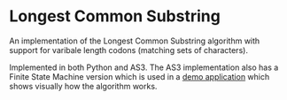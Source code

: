 # Longest Common Substring #

An implementation of the Longest Common Substring algorithm with support for varibale length codons (matching sets of characters).

Implemented in both Python and AS3. The AS3 implementation also has a Finite State Machine version which is used in a [demo application](http://reversefold.github.com/lcs/) which shows visually how the algorithm works.
